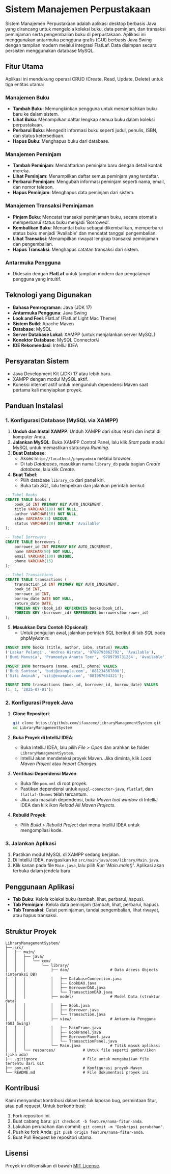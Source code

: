 # Sistem Manajemen Perpustakaan

Sistem Manajemen Perpustakaan adalah aplikasi desktop berbasis Java yang dirancang untuk mengelola koleksi buku, data peminjam, dan transaksi peminjaman serta pengembalian buku di perpustakaan. Aplikasi ini menggunakan antarmuka pengguna grafis (GUI) berbasis Java Swing dengan tampilan modern melalui integrasi FlatLaf. Data disimpan secara persisten menggunakan database MySQL.

## Fitur Utama

Aplikasi ini mendukung operasi CRUD (Create, Read, Update, Delete) untuk tiga entitas utama:

### Manajemen Buku
- **Tambah Buku**: Memungkinkan pengguna untuk menambahkan buku baru ke dalam sistem.
- **Lihat Buku**: Menampilkan daftar lengkap semua buku dalam koleksi perpustakaan.
- **Perbarui Buku**: Mengedit informasi buku seperti judul, penulis, ISBN, dan status ketersediaan.
- **Hapus Buku**: Menghapus buku dari database.

### Manajemen Peminjam
- **Tambah Peminjam**: Mendaftarkan peminjam baru dengan detail kontak mereka.
- **Lihat Peminjam**: Menampilkan daftar semua peminjam yang terdaftar.
- **Perbarui Peminjam**: Mengubah informasi peminjam seperti nama, email, dan nomor telepon.
- **Hapus Peminjam**: Menghapus data peminjam dari sistem.

### Manajemen Transaksi Peminjaman
- **Pinjam Buku**: Mencatat transaksi peminjaman buku, secara otomatis memperbarui status buku menjadi 'Borrowed'.
- **Kembalikan Buku**: Menandai buku sebagai dikembalikan, memperbarui status buku menjadi 'Available' dan mencatat tanggal pengembalian.
- **Lihat Transaksi**: Menampilkan riwayat lengkap transaksi peminjaman dan pengembalian.
- **Hapus Transaksi**: Menghapus catatan transaksi dari sistem.

### Antarmuka Pengguna
- Didesain dengan **FlatLaf** untuk tampilan modern dan pengalaman pengguna yang intuitif.

## Teknologi yang Digunakan
- **Bahasa Pemrograman**: Java (JDK 17)
- **Antarmuka Pengguna**: Java Swing
- **Look and Feel**: FlatLaf (FlatLaf Light Mac Theme)
- **Sistem Build**: Apache Maven
- **Database**: MySQL
- **Server Database Lokal**: XAMPP (untuk menjalankan server MySQL)
- **Konektor Database**: MySQL Connector/J
- **IDE Rekomendasi**: IntelliJ IDEA

## Persyaratan Sistem
- Java Development Kit (JDK) 17 atau lebih baru.
- XAMPP dengan modul MySQL aktif.
- Koneksi internet aktif untuk mengunduh dependensi Maven saat pertama kali menyiapkan proyek.

## Panduan Instalasi

### 1. Konfigurasi Database (MySQL via XAMPP)
1. **Unduh dan Instal XAMPP**: Unduh XAMPP dari situs resmi dan instal di komputer Anda.
2. **Jalankan MySQL**: Buka XAMPP Control Panel, lalu klik *Start* pada modul MySQL untuk memastikan statusnya *Running*.
3. **Buat Database**:
    - Akses `http://localhost/phpmyadmin` melalui browser.
    - Di tab *Databases*, masukkan nama `library_db` pada bagian *Create database*, lalu klik *Create*.
4. **Buat Tabel**:
    - Pilih database `library_db` dari panel kiri.
    - Buka tab *SQL*, lalu tempelkan dan jalankan perintah berikut:

```sql
-- Tabel Books
CREATE TABLE books (
    book_id INT PRIMARY KEY AUTO_INCREMENT,
    title VARCHAR(100) NOT NULL,
    author VARCHAR(50) NOT NULL,
    isbn VARCHAR(13) UNIQUE,
    status VARCHAR(20) DEFAULT 'Available'
);

-- Tabel Borrowers
CREATE TABLE borrowers (
    borrower_id INT PRIMARY KEY AUTO_INCREMENT,
    name VARCHAR(50) NOT NULL,
    email VARCHAR(100) UNIQUE,
    phone VARCHAR(15)
);

-- Tabel Transactions
CREATE TABLE transactions (
    transaction_id INT PRIMARY KEY AUTO_INCREMENT,
    book_id INT,
    borrower_id INT,
    borrow_date DATE NOT NULL,
    return_date DATE,
    FOREIGN KEY (book_id) REFERENCES books(book_id),
    FOREIGN KEY (borrower_id) REFERENCES borrowers(borrower_id)
);
```

5. **Masukkan Data Contoh (Opsional)**:
    - Untuk pengujian awal, jalankan perintah SQL berikut di tab *SQL* pada phpMyAdmin:

```sql
INSERT INTO books (title, author, isbn, status) VALUES
('Laskar Pelangi', 'Andrea Hirata', '9789793062792', 'Available'),
('Bumi Manusia', 'Pramoedya Ananta Toer', '9789799731234', 'Available');

INSERT INTO borrowers (name, email, phone) VALUES
('Budi Santoso', 'budi@example.com', '081234567890'),
('Siti Aminah', 'siti@example.com', '081987654321');

INSERT INTO transactions (book_id, borrower_id, borrow_date) VALUES
(1, 1, '2025-07-01');
```

### 2. Konfigurasi Proyek Java
1. **Clone Repositori**:
   ```bash
   git clone https://github.com/ifauzeee/LibraryManagementSystem.git
   cd LibraryManagementSystem
   ```
   
2. **Buka Proyek di IntelliJ IDEA**:
    - Buka IntelliJ IDEA, lalu pilih *File > Open* dan arahkan ke folder `LibraryManagementSystem`.
    - IntelliJ akan mendeteksi proyek Maven. Jika diminta, klik *Load Maven Project* atau *Import Changes*.

3. **Verifikasi Dependensi Maven**:
    - Buka file `pom.xml` di root proyek.
    - Pastikan dependensi untuk `mysql-connector-java`, `flatlaf`, dan `flatlaf-themes` telah tercantum.
    - Jika ada masalah dependensi, buka *Maven tool window* di IntelliJ IDEA dan klik ikon *Reload All Maven Projects*.

4. **Rebuild Proyek**:
    - Pilih *Build > Rebuild Project* dari menu IntelliJ IDEA untuk mengompilasi kode.

### 3. Jalankan Aplikasi
1. Pastikan modul MySQL di XAMPP sedang berjalan.
2. Di IntelliJ IDEA, navigasikan ke `src/main/java/com/library/Main.java`.
3. Klik kanan pada file `Main.java`, lalu pilih *Run 'Main.main()'*. Aplikasi akan terbuka dalam jendela baru.

## Penggunaan Aplikasi
- **Tab Buku**: Kelola koleksi buku (tambah, lihat, perbarui, hapus).
- **Tab Peminjam**: Kelola data peminjam (tambah, lihat, perbarui, hapus).
- **Tab Transaksi**: Catat peminjaman, tandai pengembalian, lihat riwayat, atau hapus transaksi.

## Struktur Proyek
```
LibraryManagementSystem/
├── src/
│   ├── main/
│   │   ├── java/
│   │   │   └── com/
│   │   │       └── library/
│   │   │           ├── dao/                  # Data Access Objects (interaksi DB)
│   │   │           │   ├── DatabaseConnection.java
│   │   │           │   ├── BookDAO.java
│   │   │           │   ├── BorrowerDAO.java
│   │   │           │   └── TransactionDAO.java
│   │   │           ├── model/                # Model Data (struktur data)
│   │   │           │   ├── Book.java
│   │   │           │   ├── Borrower.java
│   │   │           │   └── Transaction.java
│   │   │           ├── view/                 # Antarmuka Pengguna (GUI Swing)
│   │   │           │   ├── MainFrame.java
│   │   │           │   ├── BookPanel.java
│   │   │           │   ├── BorrowerPanel.java
│   │   │           │   └── TransactionPanel.java
│   │   │           └── Main.java             # Titik masuk aplikasi
│   │   └── resources/            # Untuk file seperti gambar/ikon (jika ada)
├── .gitignore                    # File untuk mengabaikan file tertentu dari Git
├── pom.xml                       # Konfigurasi proyek Maven
└── README.md                     # File dokumentasi proyek ini
```

## Kontribusi
Kami menyambut kontribusi dalam bentuk laporan bug, permintaan fitur, atau pull request. Untuk berkontribusi:
1. Fork repositori ini.
2. Buat cabang baru: `git checkout -b feature/nama-fitur-anda`.
3. Lakukan perubahan dan commit: `git commit -m "Deskripsi perubahan"`.
4. Push ke fork Anda: `git push origin feature/nama-fitur-anda`.
5. Buat Pull Request ke repositori utama.

## Lisensi
Proyek ini dilisensikan di bawah [MIT License](LICENSE).


